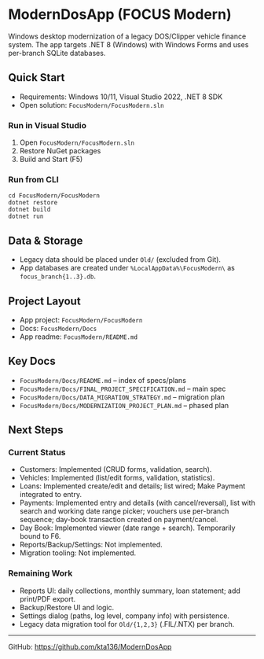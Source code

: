 # ModernDosApp (FOCUS Modern)

Windows desktop modernization of a legacy DOS/Clipper vehicle finance system. The app targets .NET 8 (Windows) with Windows Forms and uses per-branch SQLite databases.

## Quick Start

- Requirements: Windows 10/11, Visual Studio 2022, .NET 8 SDK
- Open solution: `FocusModern/FocusModern.sln`

### Run in Visual Studio
1. Open `FocusModern/FocusModern.sln`
2. Restore NuGet packages
3. Build and Start (F5)

### Run from CLI
```
cd FocusModern/FocusModern
dotnet restore
dotnet build
dotnet run
```

## Data & Storage
- Legacy data should be placed under `Old/` (excluded from Git).
- App databases are created under `%LocalAppData%\FocusModern\` as `focus_branch{1..3}.db`.

## Project Layout
- App project: `FocusModern/FocusModern`
- Docs: `FocusModern/Docs`
- App readme: `FocusModern/README.md`

## Key Docs
- `FocusModern/Docs/README.md` – index of specs/plans
- `FocusModern/Docs/FINAL_PROJECT_SPECIFICATION.md` – main spec
- `FocusModern/Docs/DATA_MIGRATION_STRATEGY.md` – migration plan
- `FocusModern/Docs/MODERNIZATION_PROJECT_PLAN.md` – phased plan

## Next Steps
 
### Current Status
- Customers: Implemented (CRUD forms, validation, search).
- Vehicles: Implemented (list/edit forms, validation, statistics).
- Loans: Implemented create/edit and details; list wired; Make Payment integrated to entry.
- Payments: Implemented entry and details (with cancel/reversal), list with search and working date range picker; vouchers use per-branch sequence; day-book transaction created on payment/cancel.
- Day Book: Implemented viewer (date range + search). Temporarily bound to F6.
- Reports/Backup/Settings: Not implemented.
- Migration tooling: Not implemented.

### Remaining Work
- Reports UI: daily collections, monthly summary, loan statement; add print/PDF export.
- Backup/Restore UI and logic.
- Settings dialog (paths, log level, company info) with persistence.
- Legacy data migration tool for `Old/{1,2,3}` (.FIL/.NTX) per branch.

---
GitHub: https://github.com/kta136/ModernDosApp
